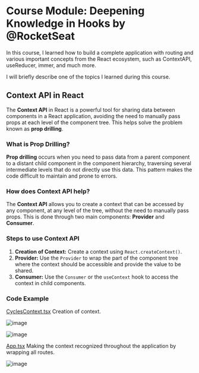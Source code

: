 
# Course Module: Deepening Knowledge in Hooks by @RocketSeat

In this course, I learned how to build a complete application with routing and various important concepts from the React ecosystem, such as ContextAPI, useReducer, immer, and much more.

I will briefly describe one of the topics I learned during this course.

## Context API in React

The **Context API** in React is a powerful tool for sharing data between components in a React application, avoiding the need to manually pass props at each level of the component tree. This helps solve the problem known as **prop drilling**.

### What is Prop Drilling?

**Prop drilling** occurs when you need to pass data from a parent component to a distant child component in the component hierarchy, traversing several intermediate levels that do not directly use this data. This pattern makes the code difficult to maintain and prone to errors.

### How does Context API help?

The **Context API** allows you to create a context that can be accessed by any component, at any level of the tree, without the need to manually pass props. This is done through two main components: **Provider** and **Consumer**.

### Steps to use Context API

1. **Creation of Context:** Create a context using `React.createContext()`.
2. **Provider:** Use the `Provider` to wrap the part of the component tree where the context should be accessible and provide the value to be shared.
3. **Consumer:** Use the `Consumer` or the `useContext` hook to access the context in child components.

### Code Example
 
[CyclesContext.tsx](src/contexts/CyclesContext.tsx) Creation of context.

![image](https://github.com/user-attachments/assets/74047a24-9b0f-42cc-968c-e72e2b4d19f8)

![image](https://github.com/user-attachments/assets/0fc90750-1c3d-416e-b2e7-6ec44ec73aa8)


[App.tsx](src/App.tsx) Making the context recognized throughout the application by wrapping all routes.

![image](https://github.com/user-attachments/assets/4fb1a7d6-d467-437f-9223-ed4217a5d78b)

